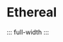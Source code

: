 # Ethereal

::: full-width
<ImageGallery :images="[
  'https://res.cloudinary.com/generatively/ethereal_butterfly/butterfly.jpg',
  'https://res.cloudinary.com/generatively/ethereal_butterfly/ethereal_butterfly.webp',
  'https://res.cloudinary.com/generatively/ethereal_butterfly/cyberpunk_butterfly.jpg',
  'https://res.cloudinary.com/generatively/ethereal_butterfly/1920_12k_v2.webp',
  'https://res.cloudinary.com/generatively/ethereal_butterfly/1920_extras_3.webp',
  'https://res.cloudinary.com/generatively/ethereal_butterfly/closeup2_extras_3.webp',
  'https://res.cloudinary.com/generatively/ethereal_butterfly/closeup1_extras_3.webp',
  'https://res.cloudinary.com/generatively/ethereal_butterfly/1920_extras_6.webp',
  'https://res.cloudinary.com/generatively/ethereal_butterfly/1920_extras_5.webp',
  'https://res.cloudinary.com/generatively/ethereal_butterfly/neon1.webp',
  'https://res.cloudinary.com/generatively/ethereal_butterfly/neon2.webp',
  'https://res.cloudinary.com/generatively/ethereal_butterfly/phoenix_i.webp',
  'https://res.cloudinary.com/generatively/ethereal_butterfly/phoenix_ii.webp',
  'https://res.cloudinary.com/generatively/ethereal_butterfly/phoenix_iii.webp',
]" />
:::